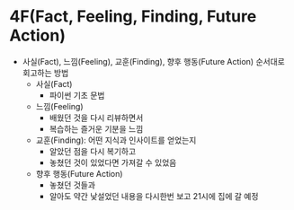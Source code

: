 # 4F(Fact, Feeling, Finding, Future Action)

- 사실(Fact), 느낌(Feeling), 교훈(Finding), 향후 행동(Future Action) 순서대로 회고하는 방법
  - 사실(Fact)
    - 파이썬 기초 문법
  - 느낌(Feeling)
    - 배웠던 것을 다시 리뷰하면서
    - 복습하는 즐거운 기분을 느낌
  - 교훈(Finding): 어떤 지식과 인사이트를 얻었는지
    - 알았던 점을 다시 복기하고
    - 놓쳤던 것이 있었다면 가져갈 수 있었음
  - 향후 행동(Future Action)
    - 놓쳤던 것들과
    - 알아도 약간 낯설었던 내용을 다시한번 보고 21시에 집에 갈 예정
